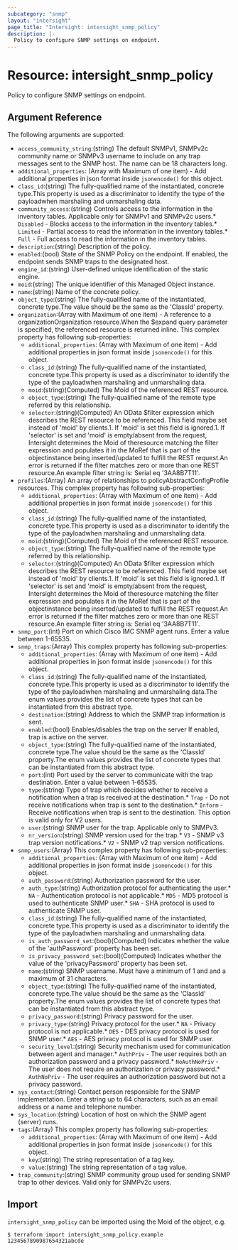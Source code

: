 ```yaml
---
subcategory: "snmp"
layout: "intersight"
page_title: "Intersight: intersight_snmp_policy"
description: |-
  Policy to configure SNMP settings on endpoint.
---
```


# Resource: intersight_snmp_policy
Policy to configure SNMP settings on endpoint.
## Argument Reference
The following arguments are supported:
* `access_community_string`:(string) The default SNMPv1, SNMPv2c community name or SNMPv3 username to include on any trap messages sent to the SNMP host. The name can be 18 characters long. 
* `additional_properties`:
(Array with Maximum of one item) - Add additional properties in json format inside `jsonencode()` for this object.
* `class_id`:(string) The fully-qualified name of the instantiated, concrete type.This property is used as a discriminator to identify the type of the payloadwhen marshaling and unmarshaling data. 
* `community_access`:(string) Controls access to the information in the inventory tables. Applicable only for SNMPv1 and SNMPv2c users.* `Disabled` - Blocks access to the information in the inventory tables.* `Limited` - Partial access to read the information in the inventory tables.* `Full` - Full access to read the information in the inventory tables. 
* `description`:(string) Description of the policy. 
* `enabled`:(bool) State of the SNMP Policy on the endpoint. If enabled, the endpoint sends SNMP traps to the designated host. 
* `engine_id`:(string) User-defined unique identification of the static engine. 
* `moid`:(string) The unique identifier of this Managed Object instance. 
* `name`:(string) Name of the concrete policy. 
* `object_type`:(string) The fully-qualified name of the instantiated, concrete type.The value should be the same as the 'ClassId' property. 
* `organization`:(Array with Maximum of one item) - A reference to a organizationOrganization resource.When the $expand query parameter is specified, the referenced resource is returned inline. 
This complex property has following sub-properties:
  + `additional_properties`:
(Array with Maximum of one item) - Add additional properties in json format inside `jsonencode()` for this object.
  + `class_id`:(string) The fully-qualified name of the instantiated, concrete type.This property is used as a discriminator to identify the type of the payloadwhen marshaling and unmarshaling data. 
  + `moid`:(string)(Computed) The Moid of the referenced REST resource. 
  + `object_type`:(string) The fully-qualified name of the remote type referred by this relationship. 
  + `selector`:(string)(Computed) An OData $filter expression which describes the REST resource to be referenced. This field maybe set instead of 'moid' by clients.1. If 'moid' is set this field is ignored.1. If 'selector' is set and 'moid' is empty/absent from the request, Intersight determines the Moid of theresource matching the filter expression and populates it in the MoRef that is part of the objectinstance being inserted/updated to fulfill the REST request.An error is returned if the filter matches zero or more than one REST resource.An example filter string is: Serial eq '3AA8B7T11'. 
* `profiles`:(Array) An array of relationships to policyAbstractConfigProfile resources. 
This complex property has following sub-properties:
  + `additional_properties`:
(Array with Maximum of one item) - Add additional properties in json format inside `jsonencode()` for this object.
  + `class_id`:(string) The fully-qualified name of the instantiated, concrete type.This property is used as a discriminator to identify the type of the payloadwhen marshaling and unmarshaling data. 
  + `moid`:(string)(Computed) The Moid of the referenced REST resource. 
  + `object_type`:(string) The fully-qualified name of the remote type referred by this relationship. 
  + `selector`:(string)(Computed) An OData $filter expression which describes the REST resource to be referenced. This field maybe set instead of 'moid' by clients.1. If 'moid' is set this field is ignored.1. If 'selector' is set and 'moid' is empty/absent from the request, Intersight determines the Moid of theresource matching the filter expression and populates it in the MoRef that is part of the objectinstance being inserted/updated to fulfill the REST request.An error is returned if the filter matches zero or more than one REST resource.An example filter string is: Serial eq '3AA8B7T11'. 
* `snmp_port`:(int) Port on which Cisco IMC SNMP agent runs. Enter a value between 1-65535. 
* `snmp_traps`:(Array)
This complex property has following sub-properties:
  + `additional_properties`:
(Array with Maximum of one item) - Add additional properties in json format inside `jsonencode()` for this object.
  + `class_id`:(string) The fully-qualified name of the instantiated, concrete type.This property is used as a discriminator to identify the type of the payloadwhen marshaling and unmarshaling data.The enum values provides the list of concrete types that can be instantiated from this abstract type. 
  + `destination`:(string) Address to which the SNMP trap information is sent. 
  + `enabled`:(bool) Enables/disables the trap on the server If enabled, trap is active on the server. 
  + `object_type`:(string) The fully-qualified name of the instantiated, concrete type.The value should be the same as the 'ClassId' property.The enum values provides the list of concrete types that can be instantiated from this abstract type. 
  + `port`:(int) Port used by the server to communicate with the trap destination. Enter a value between 1-65535. 
  + `type`:(string) Type of trap which decides whether to receive a notification when a trap is received at the destination.* `Trap` - Do not receive notifications when trap is sent to the destination.* `Inform` - Receive notifications when trap is sent to the destination. This option is valid only for V2 users. 
  + `user`:(string) SNMP user for the trap. Applicable only to SNMPv3. 
  + `nr_version`:(string) SNMP version used for the trap.* `V3` - SNMP v3 trap version notifications.* `V2` - SNMP v2 trap version notifications. 
* `snmp_users`:(Array)
This complex property has following sub-properties:
  + `additional_properties`:
(Array with Maximum of one item) - Add additional properties in json format inside `jsonencode()` for this object.
  + `auth_password`:(string) Authorization password for the user. 
  + `auth_type`:(string) Authorization protocol for authenticating the user.* `NA` - Authentication protocol is not applicable.* `MD5` - MD5 protocol is used to authenticate SNMP user.* `SHA` - SHA protocol is used to authenticate SNMP user. 
  + `class_id`:(string) The fully-qualified name of the instantiated, concrete type.This property is used as a discriminator to identify the type of the payloadwhen marshaling and unmarshaling data. 
  + `is_auth_password_set`:(bool)(Computed) Indicates whether the value of the 'authPassword' property has been set. 
  + `is_privacy_password_set`:(bool)(Computed) Indicates whether the value of the 'privacyPassword' property has been set. 
  + `name`:(string) SNMP username. Must have a minimum of 1 and and a maximum of 31 characters. 
  + `object_type`:(string) The fully-qualified name of the instantiated, concrete type.The value should be the same as the 'ClassId' property.The enum values provides the list of concrete types that can be instantiated from this abstract type. 
  + `privacy_password`:(string) Privacy password for the user. 
  + `privacy_type`:(string) Privacy protocol for the user.* `NA` - Privacy protocol is not applicable.* `DES` - DES privacy protocol is used for SNMP user.* `AES` - AES privacy protocol is used for SNMP user. 
  + `security_level`:(string) Security mechanism used for communication between agent and manager.* `AuthPriv` - The user requires both an authorization password and a privacy password.* `NoAuthNoPriv` - The user does not require an authorization or privacy password.* `AuthNoPriv` - The user requires an authorization password but not a privacy password. 
* `sys_contact`:(string) Contact person responsible for the SNMP implementation. Enter a string up to 64 characters, such as an email address or a name and telephone number. 
* `sys_location`:(string) Location of host on which the SNMP agent (server) runs. 
* `tags`:(Array)
This complex property has following sub-properties:
  + `additional_properties`:
(Array with Maximum of one item) - Add additional properties in json format inside `jsonencode()` for this object.
  + `key`:(string) The string representation of a tag key. 
  + `value`:(string) The string representation of a tag value. 
* `trap_community`:(string) SNMP community group used for sending SNMP trap to other devices. Valid only for SNMPv2c users. 


## Import
`intersight_snmp_policy` can be imported using the Moid of the object, e.g.
```
$ terraform import intersight_snmp_policy.example 1234567890987654321abcde
```